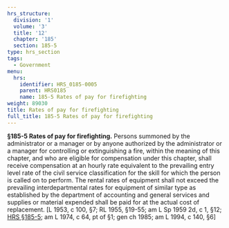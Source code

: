 ```yaml
---
hrs_structure:
  division: '1'
  volume: '3'
  title: '12'
  chapter: '185'
  section: 185-5
type: hrs_section
tags:
  - Government
menu:
  hrs:
    identifier: HRS_0185-0005
    parent: HRS0185
    name: 185-5 Rates of pay for firefighting
weight: 89030
title: Rates of pay for firefighting
full_title: 185-5 Rates of pay for firefighting
---
```

**§185-5 Rates of pay for firefighting.** Persons summoned by the administrator or a manager or by anyone authorized by the administrator or a manager for controlling or extinguishing a fire, within the meaning of this chapter, and who are eligible for compensation under this chapter, shall receive compensation at an hourly rate equivalent to the prevailing entry level rate of the civil service classification for the skill for which the person is called on to perform. The rental rates of equipment shall not exceed the prevailing interdepartmental rates for equipment of similar type as established by the department of accounting and general services and supplies or material expended shall be paid for at the actual cost of replacement. [L 1953, c 100, §7; RL 1955, §19-55; am L Sp 1959 2d, c 1, §12; [HRS §185-5](/title-12/chapter-185/section-185-5/); am L 1974, c 64, pt of §1; gen ch 1985; am L 1994, c 140, §6]